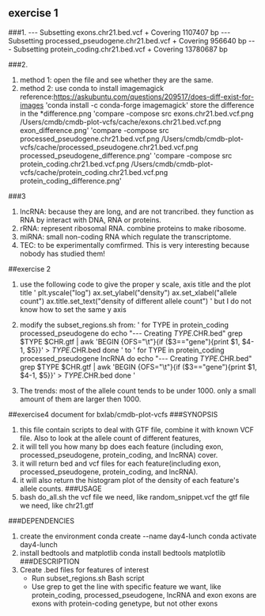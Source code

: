 #

## exercise 1
###1. 
	--- Subsetting exons.chr21.bed.vcf
	    + Covering 1107407 bp
	--- Subsetting processed_pseudogene.chr21.bed.vcf
	    + Covering 956640 bp
	--- Subsetting protein_coding.chr21.bed.vcf
	    + Covering 13780687 bp

###2. 
1. method 1: open the file and see whether they are the same.
2. method 2: use conda to install imagemagick
	reference:https://askubuntu.com/questions/209517/does-diff-exist-for-images
	'conda install -c conda-forge imagemagick'
	store the difference in the *difference.png
	'compare -compose src exons.chr21.bed.vcf.png /Users/cmdb/cmdb-plot-vcfs/cache/exons.chr21.bed.vcf.png	 exon_difference.png'
	'compare -compose src processed_pseudogene.chr21.bed.vcf.png /Users/cmdb/cmdb-plot-vcfs/cache/processed_pseudogene.chr21.bed.vcf.png	 processed_pseudogene_difference.png'
	'compare -compose src protein_coding.chr21.bed.vcf.png /Users/cmdb/cmdb-plot-vcfs/cache/protein_coding.chr21.bed.vcf.png	 protein_coding_difference.png'

###3
1. lncRNA: because they are long, and are not trancribed. they function as RNA by interact with DNA, RNA or proteins.
2. rRNA: represent ribosomal RNA. combine proteins to make ribosome.
3. miRNA: small non-coding RNA which regulate the transcriptome.
4. TEC: to be experimentally comfirmed. This is very interesting because nobody has studied them!  

##exercise 2
1. use the following code to give the proper y scale, axis title and the plot title
	'
	plt.yscale("log")
	ax.set_ylabel("density")
	ax.set_xlabel("allele count")
	ax.title.set_text("density of different allele count")
	'
	but I do not know how to set the same y axis

2. modify the subset_regions.sh
	from:
	'
	for TYPE in protein_coding processed_pseudogene
	do
	    echo "--- Creating $TYPE.$CHR.bed"
	    grep $TYPE $CHR.gtf | awk 'BEGIN {OFS="\t"}{if ($3=="gene"){print $1, $4-1, $5}}' > $TYPE.$CHR.bed
	done
	'
	to
	'
	for TYPE in protein_coding processed_pseudogene lncRNA
	do
	    echo "--- Creating $TYPE.$CHR.bed"
	    grep $TYPE $CHR.gtf | awk 'BEGIN {OFS="\t"}{if ($3=="gene"){print $1, $4-1, $5}}' > $TYPE.$CHR.bed
	done
	'
3. The trends: most of the allele count tends to be under 1000. only a small amount of them are larger then 1000.

##exercise4 document for  bxlab/cmdb-plot-vcfs
###SYNOPSIS
1. this file contain scripts to deal with GTF file, combine it with known VCF file. Also to look at the allele count of different features, 
2. it will tell you how many bp does each feature (including exon, processed_pseudogene, protein_coding, and lncRNA) cover.
3. it will return bed and vcf files for each feature(including exon, processed_pseudogene, protein_coding, and lncRNA).
4. it will also return the histogram plot of the density of each feature's allele counts.
###USAGE
1. bash do_all.sh <thing1> <thing2>
	<thing1> the vcf file we need, like random_snippet.vcf
	<thing2> the gtf file we need, like chr21.gtf
		
###DEPENDENCIES
1. create the environment
	conda create --name day4-lunch
	conda activate day4-lunch
2. install bedtools and matplotlib
	conda install bedtools matplotlib
###DESCRIPTION
1. Create .bed files for features of interest
	- Run subset_regions.sh Bash script
	- Use grep to get the line with specific feature we want, like protein_coding, processed_pseudogene, lncRNA and exon
		exons are exons with protein-coding genetype, but not other exons